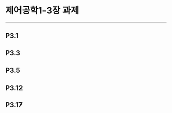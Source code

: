 # 제어공학1-3장 과제
------------
## P3.1






## P3.3







## P3.5







## P3.12







## P3.17






